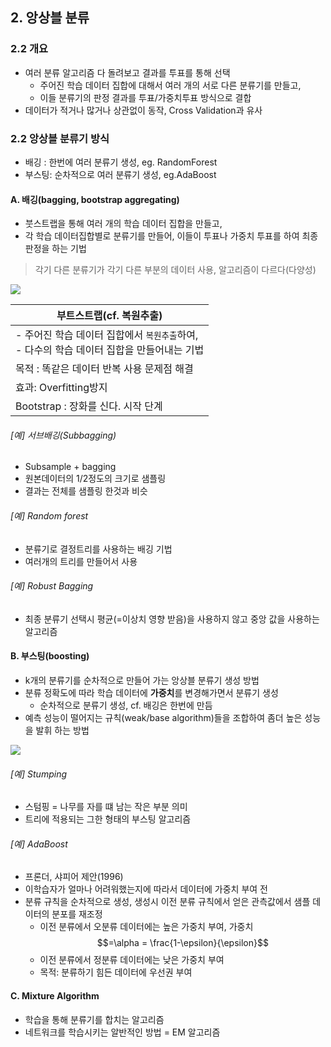 ## 2. 앙상블 분류

### 2.2 개요
- 여러 분류 알고리즘 다 돌려보고 결과를 투표를 통해 선택 
    - 주어진 학습 데이터 집합에 대해서 여러 개의 서로 다른 분류기를 만들고, 
    - 이들 분류기의 판정 결과를 투표/가중치투표 방식으로 결합
- 데이터가 적거나 많거나 상관없이 동작, Cross Validation과 유사 


### 2.2 앙상블 분류기 방식
- 배깅 : 한번에 여러 분류기 생성, eg. RandomForest
- 부스팅: 순차적으로 여러 분류기 생성, eg.AdaBoost


#### A. 배깅(bagging, bootstrap aggregating)
- 붓스트랩을 통해 여러 개의 학습 데이터 집합을 만들고, 
- 각 학습 데이터집합별로 분류기를 만들어, 이들이 투표나 가중치 투표를 하여 최종판정을 하는 기법

> 각기 다른 분류기가 각기 다른 부분의 데이터 사용, 알고리즘이 다르다(다양성)

![](http://i.imgur.com/vcJPBbe.png)

|부트스트랩(cf. 복원추출)|
|-|
|- 주어진 학습 데이터 집합에서 `복원추출`하여,<br>  - 다수의 학습 데이터 집합을 만들어내는 기법|
|목적 : 똑같은 데이터 반복 사용 문제점 해결|
|효과: Overfitting방지|
|Bootstrap : 장화를 신다. 시작 단계 |


###### [예] 서브배깅(Subbagging)
- Subsample + bagging 
- 원본데이터의 1/2정도의 크기로 샘플링
- 결과는 전체를 샘플링 한것과 비슷 


###### [예] Random forest
- 분류기로 결정트리를 사용하는 배깅 기법
- 여러개의 트리를 만들어서 사용 

###### [예] Robust Bagging
- 최종 분류기 선택시 평균(=이상치 영향 받음)을 사용하지 않고 중앙 값을 사용하는 알고리즘 


#### B. 부스팅(boosting)
- k개의 분류기를 순차적으로 만들어 가는 앙상블 분류기 생성 방법
- 분류 정확도에 따라 학습 데이터에 **가중치**를 변경해가면서 분류기 생성
    - 순차적으로 분류기 생성, cf. 배깅은 한번에 만듬 
- 예측 성능이 떨어지는 규칙(weak/base algorithm)들을 조합하여 좀더 높은 성능을 발휘 하는 방법 

![](http://i.imgur.com/WBotdrm.png)

###### [예] Stumping
- 스텀핑 = 나무를 자를 떄 남는 작은 부분 의미 
- 트리에 적용되는 그한 형태의 부스팅 알고리즘 


###### [예] AdaBoost
- 프론더, 샤피어 제안(1996)
- 이학습자가 얼마나 어려워했는지에 따라서 데이터에 가중치 부여 전 
- 분류 규칙을 순차적으로 생성, 생성시 이전 분류 규칙에서 얻은 관측값에서 샘플 데이터의 분포를 재조정 
    - 이전 분류에서 오분류 데이터에는 높은 가중치 부여, 가중치$$=\alpha = \frac{1-\epsilon}{\epsilon}$$
    - 이전 분류에서 정분류 데이터에는 낮은 가중치 부여 
    - 목적: 분류하기 힘든 데이터에 우선권 부여 
    
#### C. Mixture Algorithm
- 학습을 통해 분류기를 합치는 알고리즘 
- 네트워크를 학습시키는 알반적인 방법 = EM 알고리즘 




